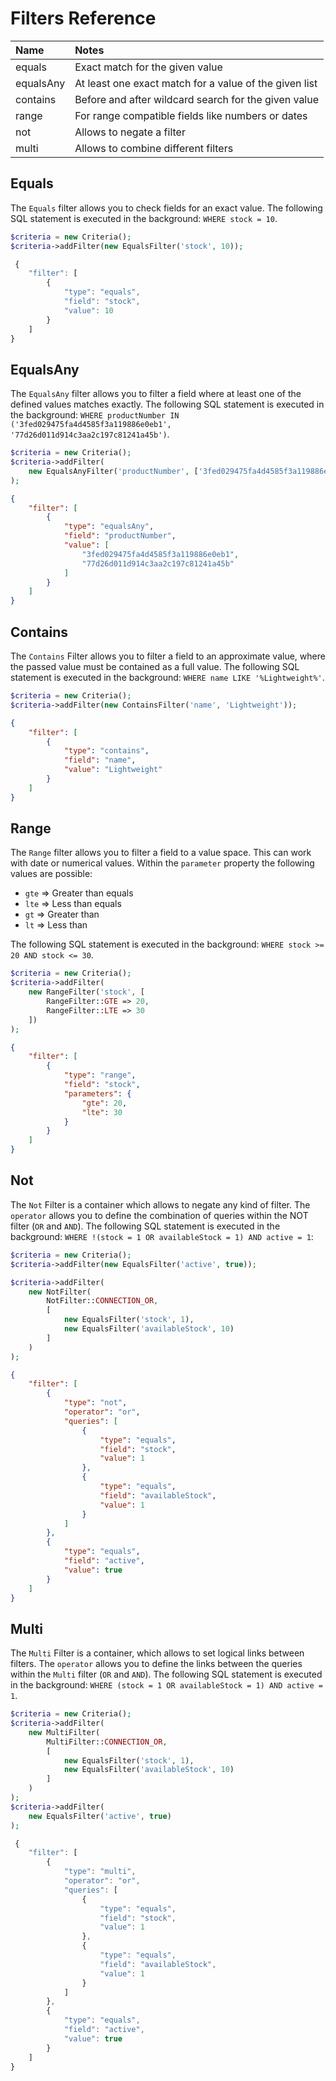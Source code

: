 # Filters Reference

| Name | Notes |
| :--- | :--- |
| equals | Exact match for the given value |
| equalsAny | At least one exact match for a value of the given list |
| contains | Before and after wildcard search for the given value |
| range | For range compatible fields like numbers or dates |
| not | Allows to negate a filter |
| multi | Allows to combine different filters |

## Equals

The `Equals` filter allows you to check fields for an exact value. The following SQL statement is executed in the background: `WHERE stock = 10`.

<Tabs>
<Tab title="PHP Criteria">

```php
$criteria = new Criteria();
$criteria->addFilter(new EqualsFilter('stock', 10));
```
</Tab>

<Tab title="API Criteria">

```javascript
 {
    "filter": [
        { 
            "type": "equals", 
            "field": "stock", 
            "value": 10
        }    
    ]
}
```
</Tab>
</Tabs>

## EqualsAny

The `EqualsAny` filter allows you to filter a field where at least one of the defined values matches exactly. The following SQL statement is executed in the background: `WHERE productNumber IN ('3fed029475fa4d4585f3a119886e0eb1', '77d26d011d914c3aa2c197c81241a45b')`.

<Tabs>
<Tab title="PHP Criteria">

```php
$criteria = new Criteria();
$criteria->addFilter(
    new EqualsAnyFilter('productNumber', ['3fed029475fa4d4585f3a119886e0eb1', '77d26d011d914c3aa2c197c81241a45b'])
);
```
</Tab>

<Tab title="API Criteria">

```json
{
    "filter": [
        { 
            "type": "equalsAny", 
            "field": "productNumber", 
            "value": [
                "3fed029475fa4d4585f3a119886e0eb1", 
                "77d26d011d914c3aa2c197c81241a45b"
            ] 
        }    
    ]
}
```
</Tab>
</Tabs>

## Contains

The `Contains` Filter allows you to filter a field to an approximate value, where the passed value must be contained as a full value. The following SQL statement is executed in the background: `WHERE name LIKE '%Lightweight%'`.

<Tabs>
<Tab title="PHP Criteria">

```php
$criteria = new Criteria();
$criteria->addFilter(new ContainsFilter('name', 'Lightweight'));
```
</Tab>

<Tab title="API Criteria">

```json
{
    "filter": [
        { 
            "type": "contains", 
            "field": "name", 
            "value": "Lightweight"
        }    
    ]
}  
```
</Tab>
</Tabs>

## Range

The `Range` filter allows you to filter a field to a value space. This can work with date or numerical values. Within the `parameter` property the following values are possible:

* `gte` =&gt; Greater than equals
* `lte` =&gt; Less than equals
* `gt` =&gt; Greater than
* `lt` =&gt; Less than

The following SQL statement is executed in the background: `WHERE stock >= 20 AND stock <= 30`.

<Tabs>
<Tab title="PHP Criteria">

```php
$criteria = new Criteria();
$criteria->addFilter(
    new RangeFilter('stock', [
        RangeFilter::GTE => 20,
        RangeFilter::LTE => 30
    ])
);
```
</Tab>

<Tab title="API Criteria">

```json
{
    "filter": [
        { 
            "type": "range", 
            "field": "stock", 
            "parameters": {
                "gte": 20,      
                "lte": 30
            }
        }    
    ]
}
```
</Tab>
</Tabs>

## Not

The `Not` Filter is a container which allows to negate any kind of filter. The `operator` allows you to define the combination of queries within the NOT filter \(`OR` and `AND`\). The following SQL statement is executed in the background: `WHERE !(stock = 1 OR availableStock = 1) AND active = 1`:

<Tabs>
<Tab title="PHP Criteria">

```php
$criteria = new Criteria();
$criteria->addFilter(new EqualsFilter('active', true));

$criteria->addFilter(
    new NotFilter(
        NotFilter::CONNECTION_OR,
        [
            new EqualsFilter('stock', 1),
            new EqualsFilter('availableStock', 10)
        ]
    )
);
```
</Tab>

<Tab title="API Criteria">

```json
{
    "filter": [
        { 
            "type": "not", 
            "operator": "or",
            "queries": [
                {
                    "type": "equals",
                    "field": "stock",
                    "value": 1
                },
                {
                    "type": "equals",
                    "field": "availableStock",
                    "value": 1
                }    
            ]
        },
        {
            "type": "equals",
            "field": "active",
            "value": true
        }
    ]
}
```
</Tab>
</Tabs>

## Multi

The `Multi` Filter is a container, which allows to set logical links between filters. The `operator` allows you to define the links between the queries within the `Multi` filter \(`OR` and `AND`\). The following SQL statement is executed in the background: `WHERE (stock = 1 OR availableStock = 1) AND active = 1`.

<Tabs>
<Tab title="PHP Criteria">

```php
$criteria = new Criteria();
$criteria->addFilter(
    new MultiFilter(
        MultiFilter::CONNECTION_OR,
        [
            new EqualsFilter('stock', 1),
            new EqualsFilter('availableStock', 10)
        ]
    )
);
$criteria->addFilter(
    new EqualsFilter('active', true)
);
```
</Tab>

<Tab title="API Criteria">

```javascript
 {
    "filter": [
        { 
            "type": "multi",   
            "operator": "or",
            "queries": [
                {
                    "type": "equals",
                    "field": "stock",
                    "value": 1
                },
                {
                    "type": "equals",
                    "field": "availableStock",
                    "value": 1
                } 
            ]
        },
        {
            "type": "equals",
            "field": "active",
            "value": true
        }
    ]
}
```
</Tab>
</Tabs>
